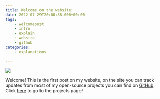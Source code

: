 ```yaml
---
title: Welcome on the website!
date: 2022-07-29T20:00:38.000+00:00
tags:
    - welcomepost
    - intro
    - explain
    - website
    - github
categories:
    - explanations

---
```

![](/uploads/joostdevelopmentlogo.png)

Welcome!
This is the first post on my website, on the site you can track updates from most of my open-source projects you can find on [GitHub](https://github.com/koningcool "GitHub").
Click [here](/projects "projects") to go to the projects page!